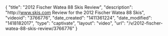 {
    "title": "2012 Fischer Watea 88 Skis Review",
    "description": "http:\/\/www.skis.com Review for the 2012 Fischer Watea 88 Skis",
    "videoid": "3766776",
    "date_created": "1411361224",
    "date_modified": "1418182017",
    "type": "captivate",
    "layout": "video",
    "url": "\/v\/2012-fischer-watea-88-skis-review\/3766776"
}